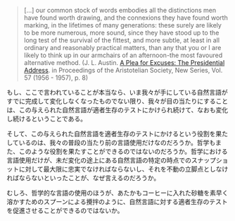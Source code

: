 > [...] our common stock of words embodies all the distinctions men have found worth drawing, and the connexions they have found worth marking, in the lifetimes of many generations: these surely are likely to be more numerous, more sound, since they have stood up to the long test of the survival of the fittest, and more subtle, at least in all ordinary and reasonably practical matters, than any that you or I are likely to think up in our armchairs of an afternoon-the most favoured alternative method. (J. L. Austin. [A Plea for Excuses: The Presidential Address](https://academic.oup.com/aristotelian/article/57/1/1/1798813). in Proceedings of the Aristotelian Society, New Series, Vol. 57 (1956 - 1957), p. 8)

もし、ここで言われていることが本当なら、いま我々が手にしている自然言語がすでに完成して変化しなくなったものでない限り、我々が目の当たりにすることは、この与えられた自然言語が適者生存のテストにかけられ続けて、なおも変化し続けるということである。

そして、この与えられた自然言語を適者生存のテストにかけるという役割を果たしているのは、我々の普段の当たり前の言語使用だけなのだろうか。哲学もまた、このような役割を果たすことができるのではないのだろうか。哲学における言語使用だけが、未だ変化の途上にある自然言語の特定の時点でのスナップショットに対して最大限に忠実でなければならないし、それを不動の立脚点としなければならないといったことが、なぜ言えるのだろうか。

むしろ、哲学的な言語の使用のほうが、あたかもコーヒーに入れた砂糖を素早く溶かすためのスプーンによる攪拌のように、自然言語に対する適者生存のテストを促進させることができるのではないか。
